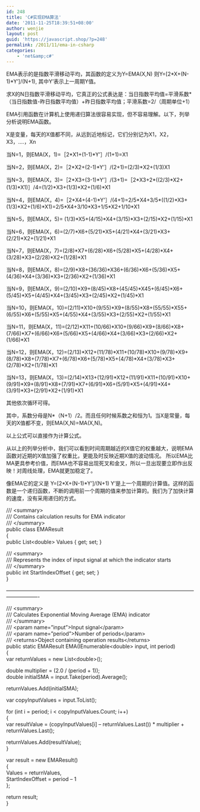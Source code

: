 ```yaml
---
id: 248
title: 'C#实现EMA算法'
date: '2011-11-25T18:39:51+08:00'
author: wenjie
layout: post
guid: 'https://javascript.shop/?p=248'
permalink: /2011/11/ema-in-csharp
categories:
    - 'net&amp;c#'
---
```


EMA表示的是指数平滑移动平均，其函数的定义为Y=EMA(X,N) 则Y=\[2\*X+(N-1)\*Y’\]/(N+1), 其中Y’表示上一周期Y值。

求X的N日指数平滑移动平均，它真正的公式表达是：当日指数平均值=平滑系数\*（当日指数值-昨日指数平均值）+昨日指数平均值；平滑系数=2/（周期单位+1）

EMA引用函数在计算机上使用递归算法很容易实现，但不容易理解。以下，列举分析说明EMA函数。

X是变量，每天的X值都不同，从远到近地标记，它们分别记为X1，X2，X3，….，Xn

当N=1，则EMA(X，1)=［2\*X1+(1-1)\*Y’］/(1+1)=X1

当N=2，则EMA(X，2)=［2\*X2+(2-1)\*Y’］/(2+1)=(2/3)\*X2+(1/3)X1

当N=3，则EMA(X，3)=［2\*X3+(3-1)\*Y’］/(3+1)=［2\*X3+2\*((2/3)\*X2+(1/3)\*X1)］/4=(1/2)\*X3+(1/3)\*X2+(1/6)\*X1

当N=4，则EMA(X，4)=［2\*X4+(4-1)\*Y’］/(4+1)=2/5\*X4+3/5\*((1/2)\*X3+(1/3)\*X2+(1/6)\*X1)=2/5\*X4+3/10\*X3+1/5\*X2+1/10\*X1

当N=5，则EMA(X，5)= (1/3)\*X5+(4/15)\*X4+(3/15)\*X3+(2/15)\*X2+(1/15)\*X1

当N=6，则EMA(X，6)=(2/7)\*X6+(5/21)\*X5+(4/21)\*X4+(3/21)\*X3+(2/21)\*X2+(1/21)\*X1

当N=7，则EMA(X，7)=(2/8)\*X7+(6/28)\*X6+(5/28)\*X5+(4/28)\*X4+(3/28)\*X3+(2/28)\*X2+(1/28)\*X1

当N=8，则EMA(X，8)=(2/9)\*X8+(36/36)\*X36+(6/36)\*X6+(5/36)\*X5+(4/36)\*X4+(3/36)\*X3+(2/36)\*X2+(1/36)\*X1

当N=9，则EMA(X，9)=(2/10)\*X9+(8/45)\*X8+(45/45)\*X45+(6/45)\*X6+(5/45)\*X5+(4/45)\*X4+(3/45)\*X3+(2/45)\*X2+(1/45)\*X1

当N=10，则EMA(X，10)=(2/11)\*X10+(9/55)\*X9+(8/55)\*X8+(55/55)\*X55+(6/55)\*X6+(5/55)\*X5+(4/55)\*X4+(3/55)\*X3+(2/55)\*X2+(1/55)\*X1

当N=11，则EMA(X，11)=(2/12)\*X11+(10/66)\*X10+(9/66)\*X9+(8/66)\*X8+(7/66)\*X7+(6/66)\*X6+(5/66)\*X5+(4/66)\*X4+(3/66)\*X3+(2/66)\*X2+(1/66)\*X1

当N=12，则EMA(X，12)=(2/13)\*X12+(11/78)\*X11+(10/78)\*X10+(9/78)\*X9+(8/78)\*X8+(7/78)\*X7+(6/78)\*X6+(5/78)\*X5+(4/78)\*X4+(3/78)\*X3+(2/78)\*X2+(1/78)\*X1

当N=13，则EMA(X，13)=(2/14)\*X13+(12/91)\*X12+(11/91)\*X11+(10/91)\*X10+(9/91)\*X9+(8/91)\*X8+(7/91)\*X7+(6/91)\*X6+(5/91)\*X5+(4/91)\*X4+(3/91)\*X3+(2/91)\*X2+(1/91)\*X1

其他依次循环可得。

其中，系数分母是N\*（N+1）/2。而且任何时候系数之和恒为1。当X是常量，每天的X值都不变，则EMA(X,N)=MA(X,N)。

以上公式可以直接作为计算公式。

从以上的列举分析中，我们可以看到时间周期越近的X值它的权重越大，说明EMA函数对近期的X值加强了权重比，更能及时反映近期X值的波动情况。 所以EMA比MA更具参考价值，而EMA也不容易出现死叉和金叉，所以一旦出现要立即作出反映！对周线处理，EMA就更加稳定了。

像EMA它的定义是 Y=\[2\*X+(N-1)\*Y’\]/(N+1) Y’是上一个周期的计算值。这样的函数是一个递归函数，不断的调用前一个周期的值来参加计算的。我们为了加快计算的速度，没有采用递归的方式。

 /// &lt;summary&gt;   
 /// Contains calculation results for EMA indicator   
 /// &lt;/summary&gt;   
 public class EMAResult   
 {   
 public List&lt;double&gt; Values { get; set; }

 /// &lt;summary&gt;   
 /// Represents the index of input signal at which the indicator starts   
 /// &lt;/summary&gt;   
 public int StartIndexOffset { get; set; }   
 }

——————————————————————————————————————————-

 /// &lt;summary&gt;   
 /// Calculates Exponential Moving Average (EMA) indicator   
 /// &lt;/summary&gt;   
 /// &lt;param name=”input”&gt;Input signal&lt;/param&gt;   
 /// &lt;param name=”period”&gt;Number of periods&lt;/param&gt;   
 /// &lt;returns&gt;Object containing operation results&lt;/returns&gt;   
 public static EMAResult EMA(IEnumerable&lt;double&gt; input, int period)   
 {   
 var returnValues = new List&lt;double&gt;();

 double multiplier = (2.0 / (period + 1));   
 double initialSMA = input.Take(period).Average();

 returnValues.Add(initialSMA);

 var copyInputValues = input.ToList();

 for (int i = period; i &lt; copyInputValues.Count; i++)   
 {   
 var resultValue = (copyInputValues\[i\] – returnValues.Last()) \* multiplier + returnValues.Last();

 returnValues.Add(resultValue);   
 }

 var result = new EMAResult()   
 {   
 Values = returnValues,   
 StartIndexOffset = period – 1   
 };

 return result;   
 }